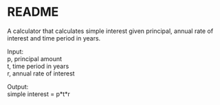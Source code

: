 # README
A calculator that calculates simple interest given principal, annual rate of interest and time period in years.

Input:\
   p, principal amount\
   t, time period in years\
   r, annual rate of interest
   
Output:\
   simple interest = p\*t\*r
